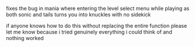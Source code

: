 fixes the bug in mania where entering the level select menu while playing as both sonic and tails turns you into knuckles with no sidekick

if anyone knows how to do this without replacing the entire function please let me know because i tried genuinely everything i could think of and nothing worked
